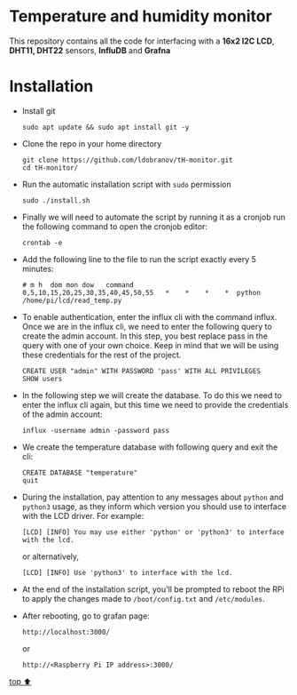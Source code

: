# Temperature and humidity monitor
This repository contains all the code for interfacing with a **16x2 I2C LCD**, **DHT11, DHT22** sensors, **InfluDB** and **Grafna**

# Installation
- Install git
  ```
  sudo apt update && sudo apt install git -y
  ```

- Clone the repo in your home directory
  ```
  git clone https://github.com/ldobranov/tH-monitor.git
  cd tH-monitor/
  ```

- Run the automatic installation script with `sudo` permission
  ```
  sudo ./install.sh
  ```

- Finally we will need to automate the script by running it as a cronjob run the following command to open the cronjob editor:
  ```
  crontab -e
  ```

- Add the following line to the file to run the script exactly every 5 minutes:
  ```
  # m h  dom mon dow   command
  0,5,10,15,20,25,30,35,40,45,50,55   *    *    *    *  python /home/pi/lcd/read_temp.py
  ```
- To enable authentication, enter the influx cli with the command influx. Once we are in the influx cli, we need to enter the following query to create the admin account. In this step, you best replace pass in the query with one of your own choice. Keep in mind that we will be using these credentials for the rest of the project.
  ```
  CREATE USER "admin" WITH PASSWORD 'pass' WITH ALL PRIVILEGES
  SHOW users
  ```
- In the following step we will create the database. To do this we need to enter the influx cli again, but this time we need to provide the credentials of the admin account:
  ```
  influx -username admin -password pass
  ```
- We create the temperature database with following query and exit the cli:
  ```
  CREATE DATABASE "temperature"
  quit
  ```
- During the installation, pay attention to any messages about `python` and `python3` usage, as they inform which version you should use to interface with the LCD driver.  For example:
  ```
  [LCD] [INFO] You may use either 'python' or 'python3' to interface with the lcd.
  ```
  or alternatively,
  ```
  [LCD] [INFO] Use 'python3' to interface with the lcd.
  ```

- At the end of the installation script, you'll be prompted to reboot the RPi to apply the changes made to `/boot/config.txt` and `/etc/modules`.

- After rebooting, go to grafan page:
  ```
  http://localhost:3000/
  ```
  or
  ```
  http://<Raspberry Pi IP address>:3000/
  ```

[top :arrow_up:](#)
